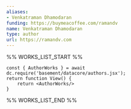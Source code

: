 ```yaml
---
aliases:
- Venkatraman Dhamodaran
funding: https://buymeacoffee.com/ramandv
name: Venkatraman Dhamodaran
type: author
url: https://ramandv.com
---
```



%% WORKS_LIST_START %%

```datacorejsx
const { AuthorWorks } = await dc.require('basement/datacore/authors.jsx');
return function View() {
    return <AuthorWorks/>
}
```
%% WORKS_LIST_END %%